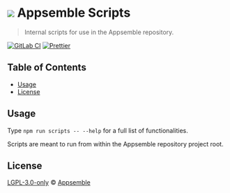 # ![](https://gitlab.com/appsemble/appsemble/-/raw/0.28.1/config/assets/logo.svg) Appsemble Scripts

> Internal scripts for use in the Appsemble repository.

[![GitLab CI](https://gitlab.com/appsemble/appsemble/badges/0.28.1/pipeline.svg)](https://gitlab.com/appsemble/appsemble/-/releases/0.28.1)
[![Prettier](https://img.shields.io/badge/code_style-prettier-ff69b4.svg)](https://prettier.io)

## Table of Contents

- [Usage](#usage)
- [License](#license)

## Usage

Type `npm run scripts -- --help` for a full list of functionalities.

Scripts are meant to run from within the Appsemble repository project root.

## License

[LGPL-3.0-only](https://gitlab.com/appsemble/appsemble/-/blob/0.28.1/LICENSE.md) ©
[Appsemble](https://appsemble.com)
